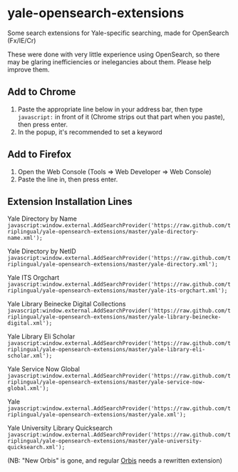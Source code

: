 yale-opensearch-extensions
==========================

Some search extensions for Yale-specific searching, made for OpenSearch (Fx/IE/Cr)

These were done with very little experience using OpenSearch, so there may be glaring inefficiencies or inelegancies about them. Please help improve them.


Add to Chrome
-------------

1. Paste the appropriate line below in your address bar, then type `javascript:` in front of it (Chrome strips out that part when you paste), then press enter.
1. In the popup, it's recommended to set a keyword


Add to Firefox
--------------

1. Open the Web Console (Tools => Web Developer => Web Console)
1. Paste the line in, then press enter.


Extension Installation Lines
-------

Yale Directory by Name
`javascript:window.external.AddSearchProvider('https://raw.github.com/triplingual/yale-opensearch-extensions/master/yale-directory-name.xml');`

Yale Directory by NetID
`javascript:window.external.AddSearchProvider('https://raw.github.com/triplingual/yale-opensearch-extensions/master/yale-directory.xml');`

Yale ITS Orgchart
`javascript:window.external.AddSearchProvider('https://raw.github.com/triplingual/yale-opensearch-extensions/master/yale-its-orgchart.xml');`

Yale Library Beinecke Digital Collections
`javascript:window.external.AddSearchProvider('https://raw.github.com/triplingual/yale-opensearch-extensions/master/yale-library-beinecke-digital.xml');`

Yale Library Eli Scholar
`javascript:window.external.AddSearchProvider('https://raw.github.com/triplingual/yale-opensearch-extensions/master/yale-library-eli-scholar.xml');`

Yale Service Now Global
`javascript:window.external.AddSearchProvider('https://raw.github.com/triplingual/yale-opensearch-extensions/master/yale-service-now-global.xml');`

Yale
`javascript:window.external.AddSearchProvider('https://raw.github.com/triplingual/yale-opensearch-extensions/master/yale.xml');`

Yale University Library Quicksearch
`javascript:window.external.AddSearchProvider('https://raw.github.com/triplingual/yale-opensearch-extensions/master/yale-university-quicksearch.xml');`

(NB: "New Orbis" is gone, and regular [Orbis](https://orbis.library.yale.edu/vwebv/) needs a rewritten extension)
